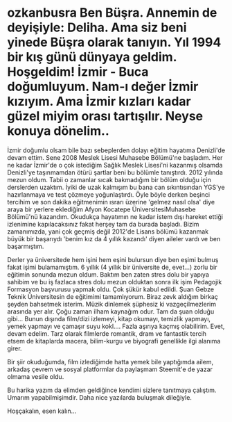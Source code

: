 # ozkanbusra  Ben Büşra. Annemin de deyişiyle: Deliha. Ama siz beni yinede Büşra olarak tanıyın. Yıl 1994 bir kış günü dünyaya geldim. Hoşgeldim! İzmir - Buca doğumluyum. Nam-ı değer İzmir kızıyım. Ama İzmir kızları kadar güzel miyim orası tartışılır. Neyse konuya dönelim..

İzmir doğumlu olsam bile bazı sebeplerden  dolayı eğitim hayatıma Denizli'de devam ettim. Sene 2008 Meslek Lisesi Muhasebe Bölümü'ne başladım. Her ne kadar İzmir'de o çok istediğim Sağlık Meslek Lisesi'ni kazanmış olsamda Denizli'ye taşınmamdan ötürü şartlar beni bu bölümle tanıştırdı. 2012 yılında mezun oldum. Tabii o zamanlar sıcak bakmadığım bir bölüm olduğu için derslerden uzaktım. İyiki de uzak kalmışım bu bana can sıkıntısından YGS'ye hazırlanmaya ve test çözmeye yoğunlaştırdı. Öyle böyle derken beşinci tercihim ve son dakika eğitmenimin ısrarı üzerine 'gelmez nasıl olsa' diye araya bir yerlere eklediğim Afyon Kocatepe ÜniversitesiMuhasebe  Bölümü'nü kazandım. Okudukça hayatımın ne kadar istem dışı hareket ettiği izlenimine kapılacaksınız fakat herşey tam da burada başladı. Bizim zamanımızda, yani çok geçmiş değil 2012'de Lisans bölümü kazanmak büyük bir başarıydı 'benim kız da 4 yıllık kazandı' diyen aileler vardı ve ben başarmıştım. 

Derler ya üniversitede hem işini hem eşini bulursun diye ben eşimi  bulmuş fakat işimi bulamamıştım. 6 yıllık (4 yıllık bir üniversite de, evet...)  zorlu bir eğitimin sonunda mezun oldum. Baktım ben zaten stres dolu bir yapıya sahibim ve bu iş fazlaca stres dolu mezun olduktan sonra ilk işim Pedagojik Formasyon başvurusu yapmak oldu. Çok şükür kabul edildi. Şuan Gebze Teknik Üniversitesin de eğitimimi tamamlıyorum.
Biraz zevk aldığım birkaç şeyden bahsetmek isterim. Müzik dinlemek şüphesiz ki vazgeçilmezlerim arasında yer alır. Çoğu zaman ilham kaynağım odur. Tam da şuan olduğu gibi... Bunun dışında film/dizi izlemeyi, kitap okumayı, temizlik yapmayı, yemek yapmayı ve çamaşır suyu kokl.... Fazla aşırıya kaçmış olabilirim. Evet, devam edelim. Tarz olarak filmlerde romantik, dram ve fantastik tercih etsem de kitaplarda macera, bilim-kurgu ve biyografi genellikle ilgi alanıma girer.  

Bir şiir okuduğumda, film izlediğimde hatta yemek bile yaptığımda ailem, arkadaş çevrem ve sosyal platformlar da paylaşmam Steemit'e de yazar olmama vesile oldu. 

Bu harika yazım da elimden geldiğince kendimi sizlere tanıtmaya çalıştım. Umarım yapabilmişimdir. Daha nice yazılarda buluşmak dileğiyle.

 Hoşçakalın, esen kalın...
